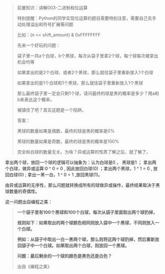> 前置知识：讲解003-二进制和位运算
>
> 特别提醒：Python的同学实现位运算的题目需要特别注意，需要自己去手动处理溢出和符号扩展等问题
>
> 比如：(n << shift_amount) & 0xFFFFFFFF
>
> 
>
> 先来一个好玩的问题：
>
> 袋子里一共a个白球，b个黑球，每次从袋子里拿2个球，每个球每次被拿出机会均等
>
> 如果拿出的是2个白球、或者2个黑球，那么就往袋子里重新放入1个白球
>
> 如果拿出的是1个白球和1个黑球，那么就往袋子里重新放入1个黑球
>
> 那么最终袋子里一定会只剩1个球，请问最终的球是黑的概率是多少？用a和b来表达这个概率。
>
> 
>
> 被镇住了吧？其实这题是一个陷阱。
>
> 
>
> 答案：
>
> 黑球的数量如果是偶数，最终的球是黑的概率是0%
>
> 黑球的数量如果是奇数，最终的球是黑的概率是100%
>
> 完全和白球的数量无关。为啥？异或运算的性质了解之后，就了解了。



拿出两个球，放回一个球的逻辑可以抽象为：认为白球是0 ， 黑球是1 ； 拿出两个白球，做异或运算:0 ^ 0 = 0 , 因此放回白球(0) ；拿出两个黑球，1 ^ 1 = 0 , 放回白球(0) ; 拿出一黑一白，1 ^ 0 = 1 ,放回黑球(1)。

由异或运算的无序性，那么问题就转换成所有的球做异或操作，最终结果取决于黑球数量的奇偶性。

这一问题出自编程之美：

> **一个袋子里有100个黑球和100个白球，每次从袋子里面取出两个球扔掉，**
>
> **规则如下：如果取出的两个球颜色相同则放入袋中一个黑球，不同则放入一个白球。**
>
> **例如：从袋子中取出一白一黑两个球，那么则将这两个球扔掉，然后重新放回袋子中一个白球。如果取出两个白球，则放回一个黑球。**
>
> **问题：最后剩余的一个球的颜色是黑色还是白色？**
>
> 出自《编程之美》
